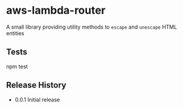 # aws-lambda-router

A small library providing utility methods to `escape` and `unescape` HTML entities

## Tests

  npm test

## Release History

* 0.0.1 Initial release